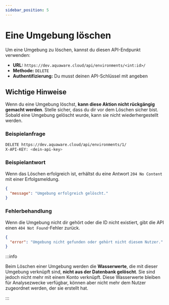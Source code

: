 ```yaml
---
sidebar_position: 5
---
```


# Eine Umgebung löschen

Um eine Umgebung zu löschen, kannst du diesen API-Endpunkt verwenden:

- **URL:** `https://dev.aquaware.cloud/api/environments/<int:id>/`
- **Methode:** `DELETE`
- **Authentifizierung:** Du musst deinen API-Schlüssel mit angeben

## Wichtige Hinweise

Wenn du eine Umgebung löschst, **kann diese Aktion nicht rückgängig gemacht werden**. Stelle sicher, dass du dir vor dem Löschen sicher bist. Sobald eine Umgebung gelöscht wurde, kann sie nicht wiederhergestellt werden.

### Beispielanfrage

```bash
DELETE https://dev.aquaware.cloud/api/environments/1/
X-API-KEY: <dein-api-key>
```

### Beispielantwort

Wenn das Löschen erfolgreich ist, erhältst du eine Antwort `204 No Content` mit einer Erfolgsmeldung.

```json
{
  "message": "Umgebung erfolgreich gelöscht."
}
```

### Fehlerbehandlung

Wenn die Umgebung nicht dir gehört oder die ID nicht existiert, gibt die API einen `404 Not Found`-Fehler zurück.

```json
{
  "error": "Umgebung nicht gefunden oder gehört nicht diesem Nutzer."
}
```

:::info

Beim Löschen einer Umgebung werden die **Wasserwerte**, die mit dieser Umgebung verknüpft sind, **nicht aus der Datenbank gelöscht**. Sie sind jedoch nicht mehr mit einem Konto verknüpft. Diese Wasserwerte bleiben für Analysezwecke verfügbar, können aber nicht mehr dem Nutzer zugeordnet werden, der sie erstellt hat.

:::
